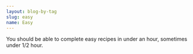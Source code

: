 ```yaml
---
layout: blog-by-tag
slug: easy
name: Easy
---
```


You should be able to complete easy recipes in under an hour, sometimes under 1/2 hour.

